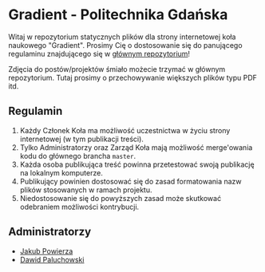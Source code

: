 # Gradient - Politechnika Gdańska
Witaj w repozytorium statycznych plików dla strony internetowej koła naukowego "Gradient". Prosimy Cię o dostosowanie się do panującego regulaminu znajdującego się w [głównym repozytorium](https://github.com/jpowie01/GradientPG)!

Zdjęcia do postów/projektów śmiało możecie trzymać w głównym repozytorium. Tutaj prosimy o przechowywanie większych plików typu PDF itd.

## Regulamin
1. Każdy Członek Koła ma możliwość uczestnictwa w życiu strony internetowej (w tym publikacji treści).
2. Tylko Administratorzy oraz Zarząd Koła mają możliwość merge'owania kodu do głównego brancha `master`.
3. Każda osoba publikująca treść powinna przetestować swoją publikację na lokalnym komputerze.
4. Publikujący powinien dostosować się do zasad formatowania nazw plików stosowanych w ramach projektu.
5. Niedostosowanie się do powyższych zasad może skutkować odebraniem możliwości kontrybucji.

## Administratorzy
- [Jakub Powierza](mailto:jakub.powierza@icloud.com)
- [Dawid Paluchowski](mailto:paluchowskid@gmail.com)
